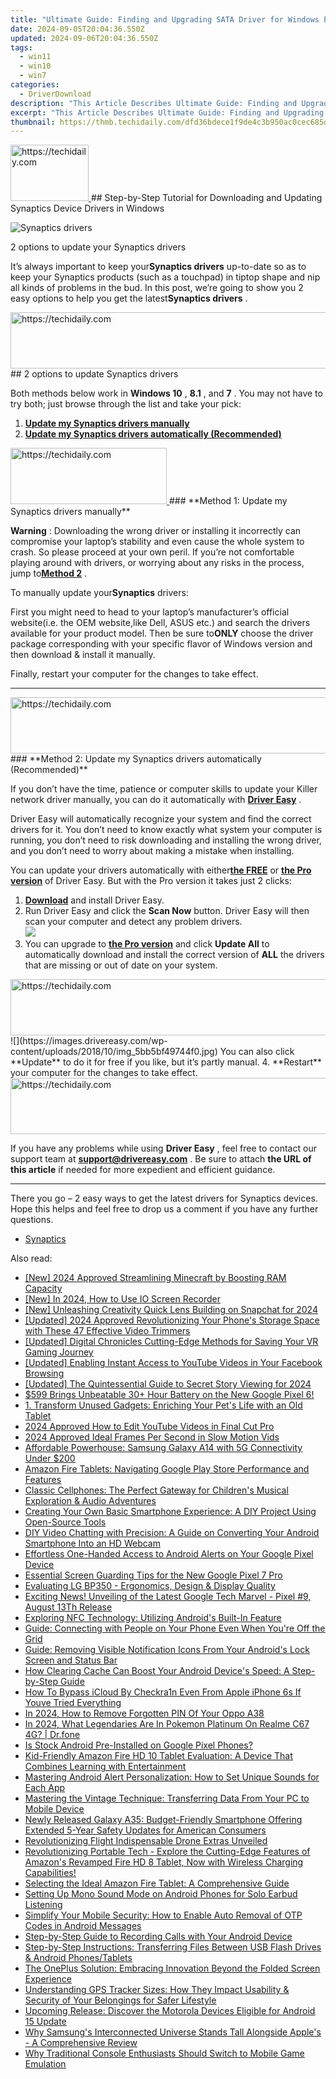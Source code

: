 ```yaml
---
title: "Ultimate Guide: Finding and Upgrading SATA Driver for Windows PCs Quickly"
date: 2024-09-05T20:04:36.550Z
updated: 2024-09-06T20:04:36.550Z
tags:
  - win11
  - win10
  - win7
categories:
  - DriverDownload
description: "This Article Describes Ultimate Guide: Finding and Upgrading SATA Driver for Windows PCs Quickly"
excerpt: "This Article Describes Ultimate Guide: Finding and Upgrading SATA Driver for Windows PCs Quickly"
thumbnail: https://thmb.techidaily.com/dfd36bdece1f9de4c3b950ac0cec685d6ee5d1281721c2dd1a2340c4240b4f62.png
---
```


<!-- affiliate ads begin -->
<a href="https://aligracehair.sjv.io/c/5597632/2135351/19272" target="_top" id="2135351">
  <img src="//a.impactradius-go.com/display-ad/19272-2135351" border="0" alt="https://techidaily.com" width="125" height="90"/>
</a>
<img height="0" width="0" src="https://aligracehair.sjv.io/i/5597632/2135351/19272" style="position:absolute;visibility:hidden;" border="0" />
<!-- affiliate ads end -->
## Step-by-Step Tutorial for Downloading and Updating Synaptics Device Drivers in Windows

![Synaptics drivers ](https://images.drivereasy.com/wp-content/uploads/2018/12/img_5c048f1b435b6.jpg)

 2 options to update your Synaptics drivers

 It’s always important to keep your**Synaptics drivers** up-to-date so as to keep your Synaptics products (such as a touchpad) in tiptop shape and nip all kinds of problems in the bud. In this post, we’re going to show you 2 easy options to help you get the latest**Synaptics drivers** .

<!-- affiliate ads begin -->
<a href="https://appsumo.8odi.net/c/5597632/2130870/7443" target="_top" id="2130870">
  <img src="//a.impactradius-go.com/display-ad/7443-2130870" border="0" alt="https://techidaily.com" width="728" height="90"/>
</a>
<img height="0" width="0" src="https://appsumo.8odi.net/i/5597632/2130870/7443" style="position:absolute;visibility:hidden;" border="0" />
<!-- affiliate ads end -->
## 2 options to update Synaptics drivers

 Both methods below work in **Windows 10** , **8.1** , and **7** . You may not have to try both; just browse through the list and take your pick:

1. [**Update my Synaptics drivers manually**](https://tools.techidaily.com/drivereasy/download/)
2. [**Update my Synaptics drivers automatically (Recommended)**](https://tools.techidaily.com/drivereasy/download/)

<!-- affiliate ads begin -->
<a href="https://bluettius.sjv.io/c/5597632/2139116/17108" target="_top" id="2139116">
  <img src="//a.impactradius-go.com/display-ad/17108-2139116" border="0" alt="https://techidaily.com" width="250" height="90"/>
</a>
<img height="0" width="0" src="https://bluettius.sjv.io/i/5597632/2139116/17108" style="position:absolute;visibility:hidden;" border="0" />
<!-- affiliate ads end -->
### **Method 1: Update my Synaptics drivers manually**

**Warning** : Downloading the wrong driver or installing it incorrectly can compromise your laptop’s stability and even cause the whole system to crash. So please proceed at your own peril. If you’re not comfortable playing around with drivers, or worrying about any risks in the process, jump to[**Method 2**](https://tools.techidaily.com/drivereasy/download/) .

 To manually update your**Synaptics** drivers:

 First you might need to head to your laptop’s manufacturer’s official website(i.e. the OEM website,like Dell, ASUS etc.) and search the drivers available for your product model. Then  be sure to**ONLY** choose the driver package corresponding with your specific flavor of Windows version and then download & install it manually.

 Finally, restart your computer for the changes to take effect.  

---

<!-- affiliate ads begin -->
<a href="https://appsumo.8odi.net/c/5597632/2130873/7443" target="_top" id="2130873">
  <img src="//a.impactradius-go.com/display-ad/7443-2130873" border="0" alt="https://techidaily.com" width="600" height="90"/>
</a>
<img height="0" width="0" src="https://appsumo.8odi.net/i/5597632/2130873/7443" style="position:absolute;visibility:hidden;" border="0" />
<!-- affiliate ads end -->
### **Method 2: Update my Synaptics drivers automatically (Recommended)**

 If you don’t have the time, patience or computer skills to update your Killer network  driver manually, you can do it automatically with **[Driver Easy](https://tools.techidaily.com/drivereasy/download/)**  .

 Driver Easy will automatically recognize your system and find the correct drivers for it. You don’t need to know exactly what system your computer is running, you don’t need to risk downloading and installing the wrong driver, and you don’t need to worry about making a mistake when installing.

 You can update your drivers automatically with either[**the FREE**](https://tools.techidaily.com/drivereasy/download/) or **[the Pro version](https://tools.techidaily.com/drivereasy/download/)**  of Driver Easy. But with the Pro version it takes just 2 clicks:

1. [**Download**](https://tools.techidaily.com/drivereasy/download/)  and install Driver Easy.
2. Run Driver Easy and click the **Scan Now** button. Driver Easy will then scan your computer and detect any problem drivers.  
![](https://images.drivereasy.com/wp-content/uploads/2018/07/img_5b5aefd675a7c.jpg)
3. You can upgrade to **[the Pro version](https://tools.techidaily.com/drivereasy/download/)**  and click **Update All** to automatically download and install the correct version of **ALL**  the drivers that are missing or out of date on your system.  
<!-- affiliate ads begin -->
<a href="https://25home.pxf.io/c/5597632/2123482/16836" target="_top" id="2123482">
  <img src="//a.impactradius-go.com/display-ad/16836-2123482" border="0" alt="https://techidaily.com" width="728" height="90"/>
</a>
<img height="0" width="0" src="https://25home.pxf.io/i/5597632/2123482/16836" style="position:absolute;visibility:hidden;" border="0" />
<!-- affiliate ads end -->
![](https://images.drivereasy.com/wp-content/uploads/2018/10/img_5bb5bf49744f0.jpg) You can also click **Update** to do it for free if you like, but it’s partly manual.
4. **Restart**   your computer for the changes to take effect.
<!-- affiliate ads begin -->
<a href="https://appsumo.8odi.net/c/5597632/2123739/7443" target="_top" id="2123739">
  <img src="//a.impactradius-go.com/display-ad/7443-2123739" border="0" alt="https://techidaily.com" width="728" height="90"/>
</a>
<img height="0" width="0" src="https://appsumo.8odi.net/i/5597632/2123739/7443" style="position:absolute;visibility:hidden;" border="0" />
<!-- affiliate ads end -->

 If you have any problems while using **Driver Easy** , feel free to contact our support team at **<support@drivereasy.com>** . Be sure to attach **the URL of this article** if needed for more expedient and efficient guidance.

---

 There you go – 2 easy ways to get the latest drivers for Synaptics devices. Hope this helps and feel free to drop us a comment if you have any further questions.

* [Synaptics](https://tools.techidaily.com/drivereasy/download/)

<ins class="adsbygoogle"
     style="display:block"
     data-ad-format="autorelaxed"
     data-ad-client="ca-pub-7571918770474297"
     data-ad-slot="1223367746"></ins>



<ins class="adsbygoogle"
     style="display:block"
     data-ad-client="ca-pub-7571918770474297"
     data-ad-slot="8358498916"
     data-ad-format="auto"
     data-full-width-responsive="true"></ins>

<span class="atpl-alsoreadstyle">Also read:</span>
<div><ul>
<li><a href="https://screen-sharing-recording.techidaily.com/new-2024-approved-streamlining-minecraft-by-boosting-ram-capacity/"><u>[New] 2024 Approved Streamlining Minecraft by Boosting RAM Capacity</u></a></li>
<li><a href="https://screen-video-capture.techidaily.com/new-in-2024-how-to-use-io-screen-recorder/"><u>[New] In 2024, How to Use IO Screen Recorder</u></a></li>
<li><a href="https://snapchat-videos.techidaily.com/new-unleashing-creativity-quick-lens-building-on-snapchat-for-2024/"><u>[New] Unleashing Creativity Quick Lens Building on Snapchat for 2024</u></a></li>
<li><a href="https://fox-direct.techidaily.com/updated-2024-approved-revolutionizing-your-phones-storage-space-with-these-47-effective-video-trimmers/"><u>[Updated] 2024 Approved Revolutionizing Your Phone's Storage Space with These 47 Effective Video Trimmers</u></a></li>
<li><a href="https://screen-mirroring-recording.techidaily.com/updated-digital-chronicles-cutting-edge-methods-for-saving-your-vr-gaming-journey/"><u>[Updated] Digital Chronicles Cutting-Edge Methods for Saving Your VR Gaming Journey</u></a></li>
<li><a href="https://facebook-clips.techidaily.com/updated-enabling-instant-access-to-youtube-videos-in-your-facebook-browsing/"><u>[Updated] Enabling Instant Access to YouTube Videos in Your Facebook Browsing</u></a></li>
<li><a href="https://instagram-video-recordings.techidaily.com/updated-the-quintessential-guide-to-secret-story-viewing-for-2024/"><u>[Updated] The Quintessential Guide to Secret Story Viewing for 2024</u></a></li>
<li><a href="https://hardware-updates.techidaily.com/599-brings-unbeatable-30plus-hour-battery-on-the-new-google-pixel-6/"><u>$599 Brings Unbeatable 30+ Hour Battery on the New Google Pixel 6!</u></a></li>
<li><a href="https://hardware-updates.techidaily.com/1-transform-unused-gadgets-enriching-your-pets-life-with-an-old-tablet/"><u>1. Transform Unused Gadgets: Enriching Your Pet's Life with an Old Tablet</u></a></li>
<li><a href="https://youtube-help.techidaily.com/2024-approved-how-to-edit-youtube-videos-in-final-cut-pro/"><u>2024 Approved How to Edit YouTube Videos in Final Cut Pro</u></a></li>
<li><a href="https://fox-access.techidaily.com/2024-approved-ideal-frames-per-second-in-slow-motion-vids/"><u>2024 Approved Ideal Frames Per Second in Slow Motion Vids</u></a></li>
<li><a href="https://hardware-updates.techidaily.com/affordable-powerhouse-samsung-galaxy-a14-with-5g-connectivity-under-200/"><u>Affordable Powerhouse: Samsung Galaxy A14 with 5G Connectivity Under $200</u></a></li>
<li><a href="https://hardware-updates.techidaily.com/amazon-fire-tablets-navigating-google-play-store-performance-and-features/"><u>Amazon Fire Tablets: Navigating Google Play Store Performance and Features</u></a></li>
<li><a href="https://hardware-updates.techidaily.com/classic-cellphones-the-perfect-gateway-for-childrens-musical-exploration-and-audio-adventures/"><u>Classic Cellphones: The Perfect Gateway for Children's Musical Exploration & Audio Adventures</u></a></li>
<li><a href="https://hardware-updates.techidaily.com/creating-your-own-basic-smartphone-experience-a-diy-project-using-open-source-tools/"><u>Creating Your Own Basic Smartphone Experience: A DIY Project Using Open-Source Tools</u></a></li>
<li><a href="https://hardware-updates.techidaily.com/diy-video-chatting-with-precision-a-guide-on-converting-your-android-smartphone-into-an-hd-webcam/"><u>DIY Video Chatting with Precision: A Guide on Converting Your Android Smartphone Into an HD Webcam</u></a></li>
<li><a href="https://hardware-updates.techidaily.com/effortless-one-handed-access-to-android-alerts-on-your-google-pixel-device/"><u>Effortless One-Handed Access to Android Alerts on Your Google Pixel Device</u></a></li>
<li><a href="https://hardware-updates.techidaily.com/essential-screen-guarding-tips-for-the-new-google-pixel-7-pro/"><u>Essential Screen Guarding Tips for the New Google Pixel 7 Pro</u></a></li>
<li><a href="https://extra-lessons.techidaily.com/evaluating-lg-bp350-ergonomics-design-and-display-quality/"><u>Evaluating LG BP350 - Ergonomics, Design & Display Quality</u></a></li>
<li><a href="https://hardware-updates.techidaily.com/exciting-news-unveiling-of-the-latest-google-tech-marvel-pixel-9-august-13th-release/"><u>Exciting News! Unveiling of the Latest Google Tech Marvel - Pixel #9, August 13Th Release</u></a></li>
<li><a href="https://hardware-updates.techidaily.com/exploring-nfc-technology-utilizing-androids-built-in-feature/"><u>Exploring NFC Technology: Utilizing Android's Built-In Feature</u></a></li>
<li><a href="https://hardware-updates.techidaily.com/guide-connecting-with-people-on-your-phone-even-when-youre-off-the-grid/"><u>Guide: Connecting with People on Your Phone Even When You're Off the Grid</u></a></li>
<li><a href="https://hardware-updates.techidaily.com/guide-removing-visible-notification-icons-from-your-androids-lock-screen-and-status-bar/"><u>Guide: Removing Visible Notification Icons From Your Android's Lock Screen and Status Bar</u></a></li>
<li><a href="https://hardware-updates.techidaily.com/how-clearing-cache-can-boost-your-android-devices-speed-a-step-by-step-guide/"><u>How Clearing Cache Can Boost Your Android Device's Speed: A Step-by-Step Guide</u></a></li>
<li><a href="https://activate-lock.techidaily.com/how-to-bypass-icloud-by-checkra1n-even-from-apple-iphone-6s-if-youve-tried-everything-by-drfone-ios/"><u>How To Bypass iCloud By Checkra1n Even From Apple iPhone 6s If Youve Tried Everything</u></a></li>
<li><a href="https://android-unlock.techidaily.com/in-2024-how-to-remove-forgotten-pin-of-your-oppo-a38-by-drfone-android/"><u>In 2024, How to Remove Forgotten PIN Of Your Oppo A38</u></a></li>
<li><a href="https://pokemon-go-android.techidaily.com/in-2024-what-legendaries-are-in-pokemon-platinum-on-realme-c67-4g-drfone-by-drfone-virtual-android/"><u>In 2024, What Legendaries Are In Pokemon Platinum On Realme C67 4G? | Dr.fone</u></a></li>
<li><a href="https://hardware-updates.techidaily.com/is-stock-android-pre-installed-on-google-pixel-phones/"><u>Is Stock Android Pre-Installed on Google Pixel Phones?</u></a></li>
<li><a href="https://hardware-updates.techidaily.com/kid-friendly-amazon-fire-hd-10-tablet-evaluation-a-device-that-combines-learning-with-entertainment/"><u>Kid-Friendly Amazon Fire HD 10 Tablet Evaluation: A Device That Combines Learning with Entertainment</u></a></li>
<li><a href="https://hardware-updates.techidaily.com/mastering-android-alert-personalization-how-to-set-unique-sounds-for-each-app/"><u>Mastering Android Alert Personalization: How to Set Unique Sounds for Each App</u></a></li>
<li><a href="https://hardware-updates.techidaily.com/mastering-the-vintage-technique-transferring-data-from-your-pc-to-mobile-device/"><u>Mastering the Vintage Technique: Transferring Data From Your PC to Mobile Device</u></a></li>
<li><a href="https://hardware-updates.techidaily.com/newly-released-galaxy-a35-budget-friendly-smartphone-offering-extended-5-year-safety-updates-for-american-consumers/"><u>Newly Released Galaxy A35: Budget-Friendly Smartphone Offering Extended 5-Year Safety Updates for American Consumers</u></a></li>
<li><a href="https://extra-information.techidaily.com/revolutionizing-flight-indispensable-drone-extras-unveiled/"><u>Revolutionizing Flight Indispensable Drone Extras Unveiled</u></a></li>
<li><a href="https://hardware-updates.techidaily.com/revolutionizing-portable-tech-explore-the-cutting-edge-features-of-amazons-revamped-fire-hd-8-tablet-now-with-wireless-charging-capabilities/"><u>Revolutionizing Portable Tech - Explore the Cutting-Edge Features of Amazon's Revamped Fire HD 8 Tablet, Now with Wireless Charging Capabilities!</u></a></li>
<li><a href="https://hardware-updates.techidaily.com/selecting-the-ideal-amazon-fire-tablet-a-comprehensive-guide/"><u>Selecting the Ideal Amazon Fire Tablet: A Comprehensive Guide</u></a></li>
<li><a href="https://hardware-updates.techidaily.com/setting-up-mono-sound-mode-on-android-phones-for-solo-earbud-listening/"><u>Setting Up Mono Sound Mode on Android Phones for Solo Earbud Listening</u></a></li>
<li><a href="https://hardware-updates.techidaily.com/simplify-your-mobile-security-how-to-enable-auto-removal-of-otp-codes-in-android-messages/"><u>Simplify Your Mobile Security: How to Enable Auto Removal of OTP Codes in Android Messages</u></a></li>
<li><a href="https://hardware-updates.techidaily.com/step-by-step-guide-to-recording-calls-with-your-android-device/"><u>Step-by-Step Guide to Recording Calls with Your Android Device</u></a></li>
<li><a href="https://hardware-updates.techidaily.com/step-by-step-instructions-transferring-files-between-usb-flash-drives-and-android-phonestablets/"><u>Step-by-Step Instructions: Transferring Files Between USB Flash Drives & Android Phones/Tablets</u></a></li>
<li><a href="https://hardware-updates.techidaily.com/the-oneplus-solution-embracing-innovation-beyond-the-folded-screen-experience/"><u>The OnePlus Solution: Embracing Innovation Beyond the Folded Screen Experience</u></a></li>
<li><a href="https://buynow-reviews.techidaily.com/understanding-gps-tracker-sizes-how-they-impact-usability-and-security-of-your-belongings-for-safer-lifestyle/"><u>Understanding GPS Tracker Sizes: How They Impact Usability & Security of Your Belongings for Safer Lifestyle</u></a></li>
<li><a href="https://hardware-updates.techidaily.com/upcoming-release-discover-the-motorola-devices-eligible-for-android-15-update/"><u>Upcoming Release: Discover the Motorola Devices Eligible for Android 15 Update</u></a></li>
<li><a href="https://hardware-updates.techidaily.com/why-samsungs-interconnected-universe-stands-tall-alongside-apples-a-comprehensive-review/"><u>Why Samsung's Interconnected Universe Stands Tall Alongside Apple's - A Comprehensive Review</u></a></li>
<li><a href="https://hardware-updates.techidaily.com/why-traditional-console-enthusiasts-should-switch-to-mobile-game-emulation/"><u>Why Traditional Console Enthusiasts Should Switch to Mobile Game Emulation</u></a></li>
</ul></div>
